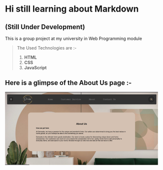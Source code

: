 # Hi still learning about Markdown

## (Still Under Development)

This is a group project at my university in Web Programming module

> The Used Technologies are :-
>
> 1. **HTML**
> 2. **CSS**
> 3. **JavaScript**

## Here is a glimpse of the About Us page :-

![](AboutUs.JPG)